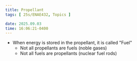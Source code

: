 ```yaml
---
title: Propellant
tags: [ 25s/ENAE432, Topics ]

date: 2025.09.03
time: 16:06:21-0400
---
```


- When energy is stored in the propellant, it is called "Fuel"
    - Not all propellants are fuels (noble gases)
    - Not all fuels are propellants (nuclear fuel rods)

